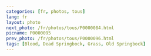 ```yaml
---
categories: [fr, photos, tous]
lang: fr
layout: photo
next_photo: /fr/photos/tous/P0000084.html
picname: P0000095
prev_photo: /fr/photos/tous/P0000096.html
tags: [Blood, Dead Springbock, Grass, Old Springbock]
---
```

